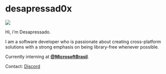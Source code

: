 # desapressad0x

![](https://komarev.com/ghpvc/?username=Desapressad0x)

Hi,
i'm Desapressado.

I am a software developer who is passionate about creating cross-platform solutions with a strong emphasis on being library-free whenever possible. 

Currently interning at [**@MicrosoftBrasil**](https://twitter.com/MicrosoftBr).

Contact: [Discord](https://discordapp.com/users/646783301020942337)
